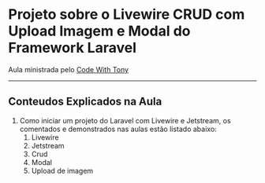 # Projeto sobre o Livewire CRUD com Upload Imagem e Modal do Framework Laravel

Aula ministrada pelo [Code With Tony](https://www.youtube.com/watch?v=mCZ2Xk-AucY)<br>

---

## Conteudos Explicados na Aula

1. Como iniciar um projeto do Laravel com Livewire e Jetstream, os comentados e demonstrados nas aulas estão listado abaixo:
    1. Livewire
    2. Jetstream
    3. Crud
    4. Modal
    5. Upload de imagem

